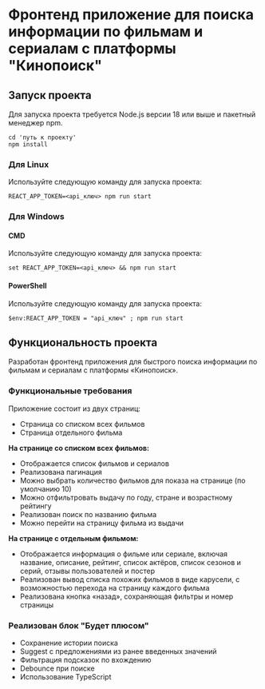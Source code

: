 # Фронтенд приложение для поиска информации по фильмам и сериалам с платформы "Кинопоиск"

## Запуск проекта

Для запуска проекта требуется Node.js версии 18 или выше и пакетный менеджер npm.

    
    cd 'путь к проекту'
    npm install
   

### Для Linux

Используйте следующую команду для запуска проекта:

    REACT_APP_TOKEN=<api_ключ> npm run start
 

### Для Windows

#### CMD
Используйте следующую команду для запуска проекта:

    set REACT_APP_TOKEN=<api_ключ> && npm run start


#### PowerShell
Используйте следующую команду для запуска проекта:

 
    $env:REACT_APP_TOKEN = "api_ключ" ; npm run start


## Функциональность проекта

Разработан фронтенд приложения для быстрого поиска информации по фильмам и сериалам с платформы «Кинопоиск».

### Функциональные требования

Приложение состоит из двух страниц:

- Страница со списком всех фильмов
- Страница отдельного фильма

**На странице со списком всех фильмов:**

- Отображается список фильмов и сериалов
- Реализована пагинация
- Можно выбрать количество фильмов для показа на странице (по умолчанию 10)
- Можно отфильтровать выдачу по году, стране и возрастному рейтингу
- Реализован поиск по названию фильма
- Можно перейти на страницу фильма из выдачи

**На странице с отдельным фильмом:**

- Отображается информация о фильме или сериале, включая название, описание, рейтинг, список актёров, список сезонов и серий, отзывы пользователей и постер
- Реализован вывод списка похожих фильмов в виде карусели, с возможностью перехода на страницу каждого фильма
- Реализована кнопка «назад», сохраняющая фильтры и номер страницы

### Реализован блок "Будет плюсом"

- Сохранение истории поиска
- Suggest с предложениями из ранее введенных значений
- Фильтрация подсказок по вхождению
- Debounce при поиске
- Использование TypeScript
